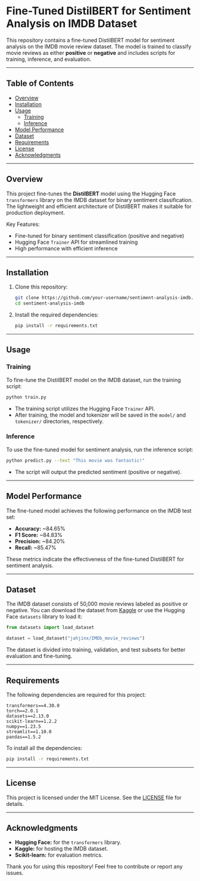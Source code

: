 # Fine-Tuned DistilBERT for Sentiment Analysis on IMDB Dataset

This repository contains a fine-tuned DistilBERT model for sentiment analysis on the IMDB movie review dataset. The model is trained to classify movie reviews as either **positive** or **negative** and includes scripts for training, inference, and evaluation.

---

## Table of Contents
- [Overview](#overview)
- [Installation](#installation)
- [Usage](#usage)
  - [Training](#training)
  - [Inference](#inference)
- [Model Performance](#model-performance)
- [Dataset](#dataset)
- [Requirements](#requirements)
- [License](#license)
- [Acknowledgments](#acknowledgments)

---

## Overview

This project fine-tunes the **DistilBERT** model using the Hugging Face `transformers` library on the IMDB dataset for binary sentiment classification. The lightweight and efficient architecture of DistilBERT makes it suitable for production deployment.

Key Features:
- Fine-tuned for binary sentiment classification (positive and negative)
- Hugging Face `Trainer` API for streamlined training
- High performance with efficient inference

---

## Installation

1. Clone this repository:
   ```bash
   git clone https://github.com/your-username/sentiment-analysis-imdb.git
   cd sentiment-analysis-imdb
   ```

2. Install the required dependencies:
   ```bash
   pip install -r requirements.txt
   ```

---

## Usage

### Training
To fine-tune the DistilBERT model on the IMDB dataset, run the training script:
```bash
python train.py
```

- The training script utilizes the Hugging Face `Trainer` API.
- After training, the model and tokenizer will be saved in the `model/` and `tokenizer/` directories, respectively.

### Inference
To use the fine-tuned model for sentiment analysis, run the inference script:
```bash
python predict.py --text "This movie was fantastic!"
```
- The script will output the predicted sentiment (positive or negative).

---

## Model Performance

The fine-tuned model achieves the following performance on the IMDB test set:
- **Accuracy:** ~84.65%
- **F1 Score:** ~84.83%
- **Precision:** ~84.20%
- **Recall:** ~85.47%

These metrics indicate the effectiveness of the fine-tuned DistilBERT for sentiment analysis.

---

## Dataset

The IMDB dataset consists of 50,000 movie reviews labeled as positive or negative. You can download the dataset from [Kaggle](https://www.kaggle.com/lakshmi25npathi/imdb-dataset-of-50k-movie-reviews) or use the Hugging Face `datasets` library to load it:

```python
from datasets import load_dataset

dataset = load_dataset("jahjinx/IMDb_movie_reviews")
```

The dataset is divided into training, validation, and test subsets for better evaluation and fine-tuning.

---

## Requirements

The following dependencies are required for this project:

```plaintext
transformers==4.30.0
torch==2.0.1
datasets==2.13.0
scikit-learn==1.2.2
numpy==1.23.5
streamlit==1.10.0
pandas==1.5.2
```

To install all the dependencies:
```bash
pip install -r requirements.txt
```

---

## License
This project is licensed under the MIT License. See the [LICENSE](LICENSE) file for details.

---

## Acknowledgments
- **Hugging Face:** for the `transformers` library.
- **Kaggle:** for hosting the IMDB dataset.
- **Scikit-learn:** for evaluation metrics.

Thank you for using this repository! Feel free to contribute or report any issues.

